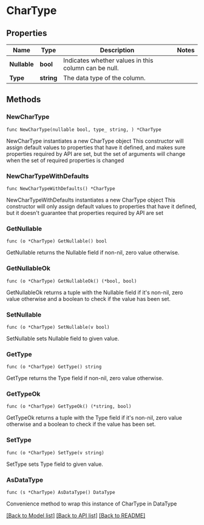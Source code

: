 # CharType

## Properties

Name | Type | Description | Notes
------------ | ------------- | ------------- | -------------
**Nullable** | **bool** | Indicates whether values in this column can be null. | 
**Type** | **string** | The data type of the column. | 

## Methods

### NewCharType

`func NewCharType(nullable bool, type_ string, ) *CharType`

NewCharType instantiates a new CharType object
This constructor will assign default values to properties that have it defined,
and makes sure properties required by API are set, but the set of arguments
will change when the set of required properties is changed

### NewCharTypeWithDefaults

`func NewCharTypeWithDefaults() *CharType`

NewCharTypeWithDefaults instantiates a new CharType object
This constructor will only assign default values to properties that have it defined,
but it doesn't guarantee that properties required by API are set

### GetNullable

`func (o *CharType) GetNullable() bool`

GetNullable returns the Nullable field if non-nil, zero value otherwise.

### GetNullableOk

`func (o *CharType) GetNullableOk() (*bool, bool)`

GetNullableOk returns a tuple with the Nullable field if it's non-nil, zero value otherwise
and a boolean to check if the value has been set.

### SetNullable

`func (o *CharType) SetNullable(v bool)`

SetNullable sets Nullable field to given value.


### GetType

`func (o *CharType) GetType() string`

GetType returns the Type field if non-nil, zero value otherwise.

### GetTypeOk

`func (o *CharType) GetTypeOk() (*string, bool)`

GetTypeOk returns a tuple with the Type field if it's non-nil, zero value otherwise
and a boolean to check if the value has been set.

### SetType

`func (o *CharType) SetType(v string)`

SetType sets Type field to given value.



### AsDataType

`func (s *CharType) AsDataType() DataType`

Convenience method to wrap this instance of CharType in DataType

[[Back to Model list]](../README.md#documentation-for-models) [[Back to API list]](../README.md#documentation-for-api-endpoints) [[Back to README]](../README.md)



